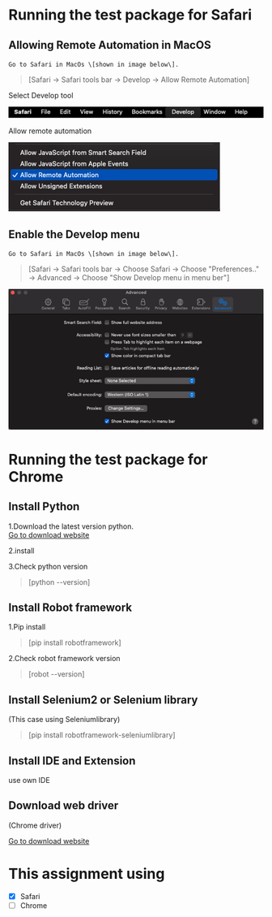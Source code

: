 # Running the test package for Safari
## Allowing Remote Automation in MacOS 

    Go to Safari in MacOs \[shown in image below\].

>[Safari -> Safari tools bar -> Develop -> Allow Remote Automation]

Select Develop tool

![Image](https://github.com/GitFlutter-cola/Todolist/blob/main/safaribar.png) 

Allow remote automation

![Image](https://github.com/GitFlutter-cola/Todolist/blob/main/menu.png)



## Enable the Develop menu

    Go to Safari in MacOs \[shown in image below\].

>[Safari -> Safari tools bar -> Choose Safari -> Choose "Preferences.." -> Advanced -> Choose "Show Develop menu in menu ber"]

![Image](https://github.com/GitFlutter-cola/Todolist/blob/main/setting.png)

# Running the test package for Chrome
## Install Python
1.Download the latest version python.  
    [Go to download website](https://www.python.org/downloads/)

2.install

3.Check python version
>[python --version]
## Install Robot framework
1.Pip install
>[pip install robotframework]

2.Check robot framework version
>[robot --version]
## Install Selenium2 or Selenium library
(This case using Seleniumlibrary)
>[pip install robotframework-seleniumlibrary]
## Install IDE and Extension
use own IDE
## Download web driver
(Chrome driver)

[Go to download website](https://chromedriver.chromium.org/downloads)

# This assignment using
- [x] Safari
- [ ] Chrome
